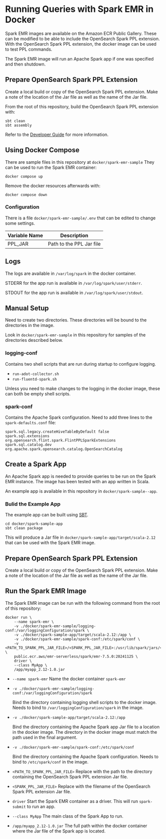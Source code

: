 # Running Queries with Spark EMR in Docker

Spark EMR images are available on the Amazon ECR Public Gallery. These can be modified to
be able to include the OpenSearch Spark PPL extension. With the OpenSearch Spark PPL
extension, the docker image can be used to test PPL commands.

The Spark EMR image will run an Apache Spark app if one was specified and then shutdown.

## Prepare OpenSearch Spark PPL Extension

Create a local build or copy of the OpenSearch Spark PPL extension. Make a note of the
location of the Jar file as well as the name of the Jar file.

From the root of this repository, build the OpenSearch Spark PPL extension with:

```
sbt clean
sbt assembly
```

Refer to the [Developer Guide](../../DEVELOPER_GUIDE.md) for more information.

## Using Docker Compose

There are sample files in this repository at `docker/spark-emr-sample` They can be used to
run the Spark EMR container:

```
docker compose up
```

Remove the docker resources afterwards with:

```
docker compose down
```

### Configuration

There is a file `docker/spark-emr-sample/.env` that can be edited to change some settings.

| Variable Name  | Description                                       |
|----------------|---------------------------------------------------|
| PPL_JAR        | Path to the PPL Jar file                          |

## Logs

The logs are available in `/var/log/spark` in the docker container.

STDERR for the app run is available in `/var/log/spark/user/stderr`.

STDOUT for the app
run is available in `/var/log/spark/user/stdout`.

## Manual Setup

Need to create two directories. These directories will be bound to the directories in the
image.

Look in `docker/spark-emr-sample` in this repository for samples of the directories
described below.

### logging-conf
Contains two shell scripts that are run during startup to configure logging.
* `run-adot-collector.sh`
* `run-fluentd-spark.sh`

Unless you need to make changes to the logging in the docker image, these can both be
empty shell scripts.

### spark-conf

Contains the Apache Spark configuration. Need to add three lines to the `spark-defaults.conf`
file:
```
spark.sql.legacy.createHiveTableByDefault false
spark.sql.extensions org.opensearch.flint.spark.FlintPPLSparkExtensions
spark.sql.catalog.dev org.apache.spark.opensearch.catalog.OpenSearchCatalog
```

## Create a Spark App

An Apache Spark app is needed to provide queries to be run on the Spark EMR instance.
The image has been tested with an app written in Scala.

An example app is available in this repository in `docker/spark-sample--app`.

### Bulid the Example App

The example app can be built using [SBT](https://www.scala-sbt.org/).
```
cd docker/spark-sample-app
sbt clean package
```

This will produce a Jar file in `docker/spark-sample-app/target/scala-2.12`
that can be used with the Spark EMR image.

## Prepare OpenSearch Spark PPL Extension

Create a local build or copy of the OpenSearch Spark PPL extension. Make a note of the
location of the Jar file as well as the name of the Jar file.

## Run the Spark EMR Image

The Spark EMR image can be run with the following command from the root of this repository:
```
docker run \
    --name spark-emr \
    -v ./docker/spark-emr-sample/logging-conf:/var/loggingConfiguration/spark \
    -v ./docker/spark-sample-app/target/scala-2.12:/app \
    -v ./docker/spark-emr-sample/spark-conf:/etc/spark/conf \
    -v <PATH_TO_SPARK_PPL_JAR_FILE>/<SPARK_PPL_JAR_FILE>:/usr/lib/spark/jars/<SPARK_PPL_JAR_FILE> \
    public.ecr.aws/emr-serverless/spark/emr-7.5.0:20241125 \
    driver \
    --class MyApp \
    /app/myapp_2.12-1.0.jar
```

* `--name spark-emr`
   Name the docker container `spark-emr`
* `-v ./docker/spark-emr-sample/logging-conf:/var/loggingConfiguration/spark`
   
   Bind the directory containing logging shell scripts to the docker image. Needs to bind
   to `/var/loggingConfiguration/spark` in the image.
* `-v ./docker/spark-sample-app/target/scala-2.12:/app`
   
   Bind the directory containing the Apache Spark app Jar file to a location in the
   docker image. The directory in the docker image must match the path used in the final
   argument.
* `-v ./docker/spark-emr-sample/spark-conf:/etc/spark/conf`

   Bind the directory containing the Apache Spark configuration. Needs to bind to
   `/etc/spark/conf` in the image.
* `<PATH_TO_SPARK_PPL_JAR_FILE>`
   Replace with the path to the directory containing the OpenSearch Spark PPL extension
   Jar file.
* `<SPARK_PPL_JAR_FILE>`
   Replace with the filename of the OpenSearch Spark PPL extension Jar file.
* `driver`
   Start the Spark EMR container as a driver. This will run `spark-submit` to run an
   app.
* `--class MyApp`
   The main class of the Spark App to run.
* `/app/myapp_2.12-1.0.jar`
   The full path within the docker container where the Jar file of the Spark app is
   located.

